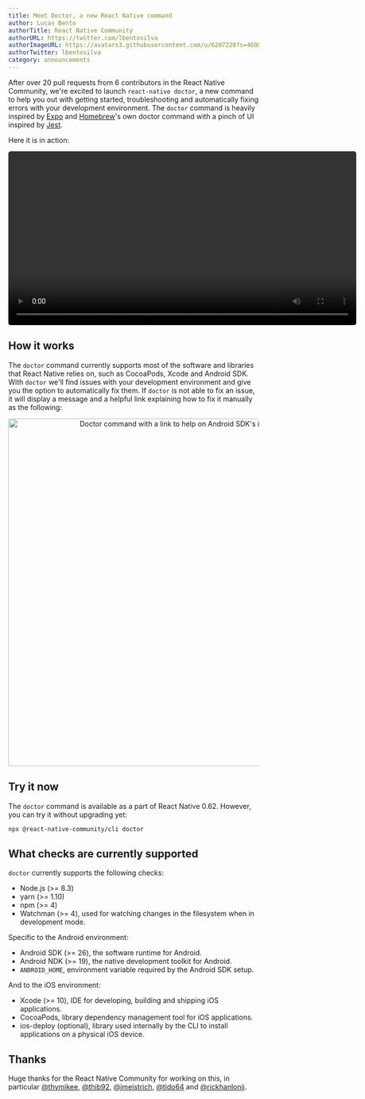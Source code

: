 ```yaml
---
title: Meet Doctor, a new React Native command
author: Lucas Bento
authorTitle: React Native Community
authorURL: https://twitter.com/lbentosilva
authorImageURL: https://avatars3.githubusercontent.com/u/6207220?s=460&v=4
authorTwitter: lbentosilva
category: announcements
---
```


After over 20 pull requests from 6 contributors in the React Native Community, we're excited to launch `react-native doctor`, a new command to help you out with getting started, troubleshooting and automatically fixing errors with your development environment. The `doctor` command is heavily inspired by [Expo](https://expo.io/) and [Homebrew](https://brew.sh/)'s own doctor command with a pinch of UI inspired by [Jest](https://jestjs.io/).

Here it is in action:

<p style="text-align: center;">
  <video width="700" controls="controls" autoplay style="border-radius: 5px;">
    <source type="video/mp4" src="/img/homepage/DoctorCommand.mp4"></source>
  </video>
</p>

## How it works

The `doctor` command currently supports most of the software and libraries that React Native relies on, such as CocoaPods, Xcode and Android SDK. With `doctor` we'll find issues with your development environment and give you the option to automatically fix them. If `doctor` is not able to fix an issue, it will display a message and a helpful link explaining how to fix it manually as the following:

<p style="text-align: center;">
  <img width="700" src="/img/DoctorManualInstallationMessage.png" alt="Doctor command with a link to help on Android SDK's installation" title="Doctor command with a link to help on Android SDK's installation" />
</p>

## Try it now

The `doctor` command is available as a part of React Native 0.62. However, you can try it without upgrading yet:

```sh
npx @react-native-community/cli doctor
```

## What checks are currently supported

`doctor` currently supports the following checks:

- Node.js (>= 8.3)
- yarn (>= 1.10)
- npm (>= 4)
- Watchman (>= 4), used for watching changes in the filesystem when in development mode.

Specific to the Android environment:

- Android SDK (>= 26), the software runtime for Android.
- Android NDK (>= 19), the native development toolkit for Android.
- `ANDROID_HOME`, environment variable required by the Android SDK setup.

And to the iOS environment:

- Xcode (>= 10), IDE for developing, building and shipping iOS applications.
- CocoaPods, library dependency management tool for iOS applications.
- ios-deploy (optional), library used internally by the CLI to install applications on a physical iOS device.

## Thanks

Huge thanks for the React Native Community for working on this, in particular [@thymikee](https://github.com/thymikee), [@thib92](https://github.com/thib92), [@jmeistrich](https://github.com/jmeistrich), [@tido64](https://github.com/tido64) and [@rickhanlonii](https://github.com/rickhanlonii).
